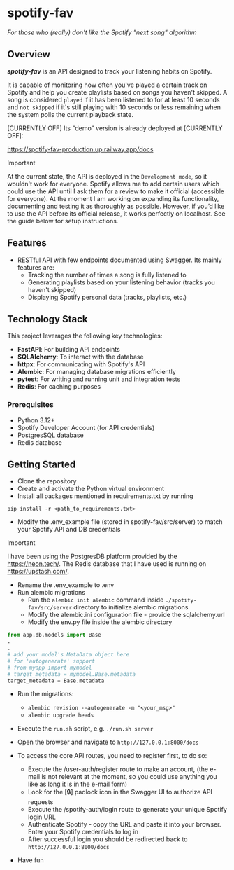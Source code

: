 # spotify-fav

_For those who (really) don't like the Spotify "next song" algorithm_

## Overview

**_spotify-fav_** is an API designed to track your listening habits on Spotify.

It is capable of monitoring how often you've played a certain track on Spotify and help you create playlists based on songs you haven't skipped. A song is considered `played` if it has been listened to for at least 10 seconds and `not skipped` if it's still playing with 10 seconds or less remaining when the system polls the current playback state.

[CURRENTLY OFF] Its "demo" version is already deployed at [CURRENTLY OFF]:

https://spotify-fav-production.up.railway.app/docs

> [!IMPORTANT]
>
> At the current state, the API is deployed in the `Development mode`, so it wouldn't work for everyone.
Spotify allows me to add certain users which could use the API until I ask them for a review to make it official (accessible for everyone).
At the moment I am working on expanding its functionality, documenting and testing it as thoroughly as possible.
However, if you’d like to use the API before its official release, it works perfectly on localhost. See the guide below for setup instructions.

## Features

- RESTful API with few endpoints documented using Swagger. Its mainly features are:
  - Tracking the number of times a song is fully listened to
  - Generating playlists based on your listening behavior (tracks you haven't skipped)
  - Displaying Spotify personal data (tracks, playlists, etc.)

## Technology Stack

This project leverages the following key technologies:

- **FastAPI**: For building API endpoints
- **SQLAlchemy**: To interact with the database
- **httpx**: For communicating with Spotify's API
- **Alembic**: For managing database migrations efficiently
- **pytest**: For writing and running unit and integration tests
- **Redis**: For caching purposes

### Prerequisites

- Python 3.12+
- Spotify Developer Account (for API credentials)
- PostgresSQL database
- Redis database

## Getting Started

- Clone the repository
- Create and activate the Python virtual environment
- Install all packages mentioned in requirements.txt by running

`pip install -r <path_to_requirements.txt>`

- Modify the .env_example file (stored in spotify-fav/src/server) to match your Spotify API and DB credentials

> [!IMPORTANT]
> 
> I have been using the PostgresDB platform provided by the https://neon.tech/.
> The Redis database that I have used is running on https://upstash.com/.

- Rename the .env_example to .env
- Run alembic migrations
  - Run the `alembic init alembic` command inside `./spotify-fav/src/server` directory to initialize alembic migrations
  - Modify the alembic.ini configuration file - provide the sqlalchemy.url
  - Modify the env.py file inside the alembic directory

```python
from app.db.models import Base
.
.
# add your model's MetaData object here
# for 'autogenerate' support
# from myapp import mymodel
# target_metadata = mymodel.Base.metadata
target_metadata = Base.metadata
```

- Run the migrations:

  - `alembic revision --autogenerate -m "<your_msg>"`
  - `alembic upgrade heads`

- Execute the `run.sh` script, e.g. `./run.sh server`
- Open the browser and navigate to `http://127.0.0.1:8000/docs`
- To access the core API routes, you need to register first, to do so:
  - Execute the /user-auth/register route to make an account, (the e-mail is not relevant at the moment, so you could use anything you like as long it is in the e-mail form)
  - Look for the [🔒] padlock icon in the Swagger UI to authorize API requests
  - Execute the /spotify-auth/login route to generate your unique Spotify login URL
  - Authenticate Spotify - copy the URL and paste it into your browser. Enter your Spotify credentials to log in
  - After successful login you should be redirected back to `http://127.0.0.1:8000/docs`
- Have fun
